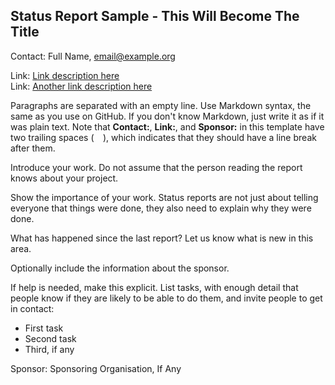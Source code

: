 ## Status Report Sample - This Will Become The Title ##

Contact: Full Name, <email@example.org>  

Link:	 [Link description here](http://www.example.com/project/url)  
Link:	 [Another link description here](http://www.example.com/other/url)  

Paragraphs are separated with an empty line.  Use Markdown
syntax, the same as you use on GitHub.  If you don't know
Markdown, just write it as if it was plain text.  Note that
**Contact:**, **Link:**, and **Sponsor:** in this template
have two trailing spaces (`  `), which indicates that they
should have a line break after them.

Introduce your work.  Do not assume that the person reading
the report knows about your project.

Show the importance of your work.  Status reports are not
just about telling everyone that things were done, they also
need to explain why they were done.

What has happened since the last report?  Let us know what
is new in this area.

Optionally include the information about the sponsor.

If help is needed, make this explicit.  List tasks, with enough
detail that people know if they are likely to be able to do them,
and invite people to get in contact:

  * First task
  * Second task
  * Third, if any

Sponsor: Sponsoring Organisation, If Any  
